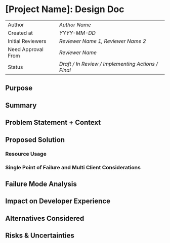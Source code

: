 # [Project Name]: Design Doc

|                    |                                                    |
| ------------------ | -------------------------------------------------- |
| Author             | _Author Name_                                      |
| Created at         | _YYYY-MM-DD_                                       |
| Initial Reviewers  | _Reviewer Name 1, Reviewer Name 2_                 |
| Need Approval From | _Reviewer Name_                                    |
| Status             | _Draft / In Review / Implementing Actions / Final_ |

## Purpose

<!-- This section is also sometimes called “Motivations” or “Goals”. -->

<!-- It is fine to remove this section from the final document,
but understanding the purpose of the doc when writing is very helpful. -->

## Summary

<!-- Most (if not all) documents should have a summary.
While the length will likely be proportional to the length of the full document,
the summary should be as succinct as possible. -->

## Problem Statement + Context

<!-- Describe the specific problem that the document is seeking to address as well
as information needed to understand the problem and design space.
If more information is needed on the costs of the problem,
this is a good place to that information. -->

## Proposed Solution

<!-- A high level overview of the proposed solution.
When there are multiple alternatives there should be an explanation
of why one solution was picked over other solutions.
As a rule of thumb, including code snippets (except for defining an external API)
is likely too low level. -->

### Resource Usage

<!-- What is the resource usage of the proposed solution?
Does it consume a large amount of computational resources or time? -->

### Single Point of Failure and Multi Client Considerations

<!-- Details on how this change will impact multiple clients. Do we need to plan for changes to both op-geth and op-reth? -->

## Failure Mode Analysis

<!-- Link to the failure mode analysis document, created from the fma-template.md file. -->

## Impact on Developer Experience
<!-- Does this proposed design change the way application developers interact with the protocol?
Will any Superchain developer tools (like Supersim, templates, etc.) break as a result of this change? -->

## Alternatives Considered

<!-- List out a short summary of each possible solution that was considered.
Comparing the effort of each solution -->

## Risks & Uncertainties

<!-- An overview of what could go wrong.
Also any open questions that need more work to resolve. -->
